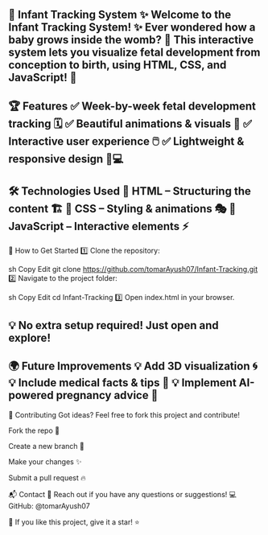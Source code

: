 👶 Infant Tracking System
✨ Welcome to the Infant Tracking System! ✨
Ever wondered how a baby grows inside the womb? 🤰 This interactive system lets you visualize fetal development from conception to birth, using HTML, CSS, and JavaScript! 🚀
----------------------------------------------------------------------------------------------------------------------------------------------------------------------------------------------------------------------

🏆 Features
✅ Week-by-week fetal development tracking 🗓️
✅ Beautiful animations & visuals 🎨
✅ Interactive user experience 🖱️
✅ Lightweight & responsive design 📱💻
-----------------------------------------------------------------------------------------------------------------------------------------------------------------------------------------------------------------------

🛠️ Technologies Used
🔹 HTML – Structuring the content 🏗️
🔹 CSS – Styling & animations 🎭
🔹 JavaScript – Interactive elements ⚡
--------------------------------------------------------------------------------------------------------------------------------------------------------------------------------------------------------------------

🚀 How to Get Started
1️⃣ Clone the repository:

sh
Copy
Edit
git clone https://github.com/tomarAyush07/Infant-Tracking.git
2️⃣ Navigate to the project folder:

sh
Copy
Edit
cd Infant-Tracking
3️⃣ Open index.html in your browser.

💡 No extra setup required! Just open and explore!
-------------------------------------------------------------------------------------------------------------------------------------------------------------------------------------------------------------------

🌍 Future Improvements
💡 Add 3D visualization 🌀
💡 Include medical facts & tips 🏥
💡 Implement AI-powered pregnancy advice 🤖
-------------------------------------------------------------------------------------------------------------------------------------------------------------------------------------------------------------------

🤝 Contributing
Got ideas? Feel free to fork this project and contribute!

Fork the repo 🍴

Create a new branch 🌿

Make your changes ✨

Submit a pull request 🔥

📬 Contact
📧 Reach out if you have any questions or suggestions!
💻 GitHub: @tomarAyush07

🌟 If you like this project, give it a star! ⭐

